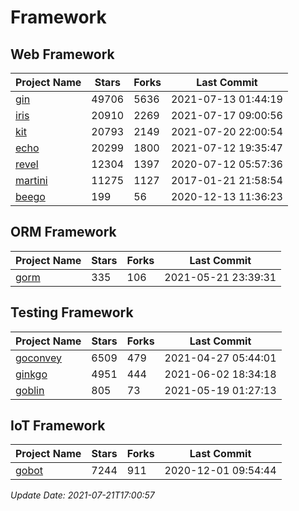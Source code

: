 # Framework

## Web Framework
| Project Name | Stars | Forks | Last Commit |
| ------------ | ----- | ----- | ----------- |
| [gin](https://github.com/gin-gonic/gin) | 49706 | 5636 | 2021-07-13 01:44:19 |
| [iris](https://github.com/kataras/iris) | 20910 | 2269 | 2021-07-17 09:00:56 |
| [kit](https://github.com/go-kit/kit) | 20793 | 2149 | 2021-07-20 22:00:54 |
| [echo](https://github.com/labstack/echo) | 20299 | 1800 | 2021-07-12 19:35:47 |
| [revel](https://github.com/revel/revel) | 12304 | 1397 | 2020-07-12 05:57:36 |
| [martini](https://github.com/go-martini/martini) | 11275 | 1127 | 2017-01-21 21:58:54 |
| [beego](https://github.com/astaxie/beego) | 199 | 56 | 2020-12-13 11:36:23 |

## ORM Framework
| Project Name | Stars | Forks | Last Commit |
| ------------ | ----- | ----- | ----------- |
| [gorm](https://github.com/jinzhu/gorm) | 335 | 106 | 2021-05-21 23:39:31 |

## Testing Framework
| Project Name | Stars | Forks | Last Commit |
| ------------ | ----- | ----- | ----------- |
| [goconvey](https://github.com/smartystreets/goconvey) | 6509 | 479 | 2021-04-27 05:44:01 |
| [ginkgo](https://github.com/onsi/ginkgo) | 4951 | 444 | 2021-06-02 18:34:18 |
| [goblin](https://github.com/franela/goblin) | 805 | 73 | 2021-05-19 01:27:13 |

## IoT Framework
| Project Name | Stars | Forks | Last Commit |
| ------------ | ----- | ----- | ----------- |
| [gobot](https://github.com/hybridgroup/gobot) | 7244 | 911 | 2020-12-01 09:54:44 |

*Update Date: 2021-07-21T17:00:57*